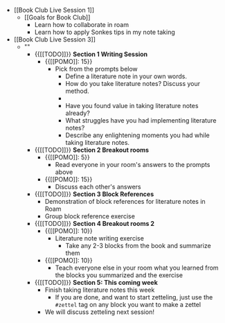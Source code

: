 - [[Book Club Live Session 1]]
    - [[Goals for Book Club]]
        - Learn how to collaborate in roam
        - Learn how to apply Sonkes tips in my note taking
- [[Book Club Live Session 3]]
    - ""
        - {{[[TODO]]}} **Section 1 Writing Session**
            - {{[[POMO]]: 15}}
                - Pick from the prompts below
                    - Define a literature note in your own words.
                    - How do you take literature notes? Discuss your method.
                    - 
                    - Have you found value in taking literature notes already?
                    - What struggles have you had implementing literature notes?
                    - Describe any enlightening moments you had while taking literature notes.
        - {{[[TODO]]}} **Section 2 Breakout rooms**
            - {{[[POMO]]: 5}}
                - Read everyone in your room's answers to the prompts above
            - {{[[POMO]]: 15}}
                - Discuss each other's answers
        - {{[[TODO]]}} **Section 3 Block References**
            - Demonstration of block references for literature notes in Roam
            - Group block reference exercise
        - {{[[TODO]]}} **Section 4 Breakout rooms 2**
            - {{[[POMO]]: 10}}
                - Literature note writing exercise
                    - Take any 2-3 blocks from the book and summarize them
            - {{[[POMO]]: 10}}
                - Teach everyone else in your room what you learned from the blocks you summarized and the exercise
        - {{[[TODO]]}} **Section 5: This coming week**
            - Finish taking literature notes this week
                - If you are done, and want to start zetteling, just use the `#zettel` tag on any block you want to make a zettel
            - We will discuss zetteling next session!
